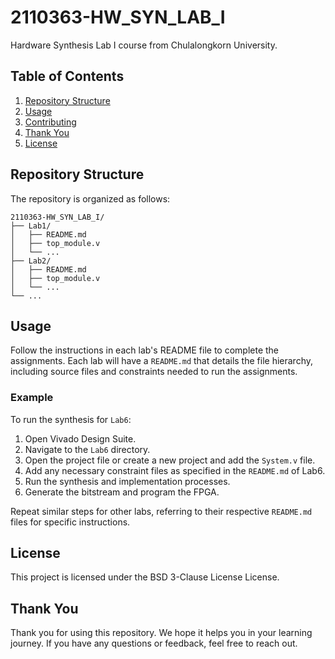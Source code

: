 # 2110363-HW_SYN_LAB_I
Hardware Synthesis Lab I course from Chulalongkorn University.

## Table of Contents

1. [Repository Structure](#repository-structure)
2. [Usage](#usage)
3. [Contributing](#contributing)
4. [Thank You](#thank-you)
5. [License](#license)

## Repository Structure

The repository is organized as follows:
```
2110363-HW_SYN_LAB_I/
├── Lab1/
│   ├── README.md
│   ├── top_module.v
│   └── ...
├── Lab2/
│   ├── README.md
│   ├── top_module.v
│   └── ...
└── ...
```

## Usage

Follow the instructions in each lab's README file to complete the assignments. Each lab will have a `README.md` that details the file hierarchy, including source files and constraints needed to run the assignments.

### Example

To run the synthesis for `Lab6`:

1. Open Vivado Design Suite.
2. Navigate to the `Lab6` directory.
3. Open the project file or create a new project and add the `System.v` file.
4. Add any necessary constraint files as specified in the `README.md` of Lab6.
5. Run the synthesis and implementation processes.
6. Generate the bitstream and program the FPGA.

Repeat similar steps for other labs, referring to their respective `README.md` files for specific instructions.

## License

This project is licensed under the BSD 3-Clause License License.

## Thank You

Thank you for using this repository. We hope it helps you in your learning journey. If you have any questions or feedback, feel free to reach out.
